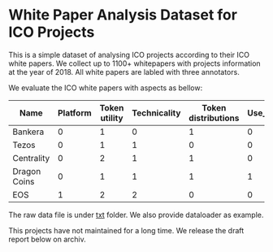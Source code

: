 # White Paper Analysis Dataset for ICO Projects

This is a simple dataset of analysing ICO projects according to their ICO white papers. 
We collect up to 1100+ whitepapers with projects information at the year of 2018. All white papers are labled with three annotators. 

We evaluate the ICO white papers with aspects as bellow:

| Name         | Platform | Token utility | Technicality | Token distributions | Use_of_funds | Lockup | Vesting | Risk | Governance | team_bio | team_tech | team_market | team_size | advisor_size | advisor_tech | Basics | Application |
|--------------|----------|---------------|--------------|---------------------|--------------|--------|---------|------|------------|----------|-----------|-------------|-----------|--------------|--------------|--------|-------------|
| Bankera      | 0        | 1             | 0            | 1                   | 0            | 0      | 0       | 0    | 0          | 3        | 2         | 2           | 13        | 0            | 0            | 3      | 2           |
| Tezos        | 0        | 1             | 1            | 0                   | 0            | 0      | 0       | 0    | 0          | 0        | 0         | 0           | 0         | 0            | 0            | 1      | 2           |
| Centrality   | 0        | 2             | 1            | 1                   | 0            | 1      | 0       | 1    | 0          | 3        | 2         | 2           | 14        | 0            | 0            | 0      | NA          |
| Dragon Coins | 0        | 1             | 1            | 1                   | 1            | 0      | 0       | 0    | 1          | 3        | 1         | 0           | 5         | 12           | 2            | 1      | 2           |
| EOS          | 1        | 2             | 2            | 0                   | 0            | 0      | 0       | 0    | 0          | 0        | 0         | 0           | 0         | 0            | 0            | 0      | NA          |

The raw data file is under [txt](/txt) folder. 
We also provide dataloader as example.

This projects have not maintained for a long time. We release the draft report below on archiv. 
